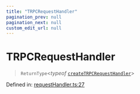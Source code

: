 ```yaml
---
title: "TRPCRequestHandler"
pagination_prev: null
pagination_next: null
custom_edit_url: null
---
```


# TRPCRequestHandler

> `ReturnType`<*typeof* [`createTRPCRequestHandler`](../functions/createTRPCRequestHandler.md)\>

Defined in:  [requestHandler.ts:27](https://github.com/bevm0/trpc-svelte-toolbox/blob/f50ca1f/packages/trpc-sveltekit/src/requestHandler.ts#L27)
